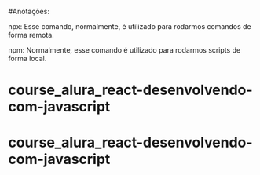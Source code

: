 #Anotações:

npx: Esse comando, normalmente, é utilizado para rodarmos comandos de forma remota.

npm: Normalmente, esse comando é utilizado para rodarmos scripts de forma local.
# course_alura_react-desenvolvendo-com-javascript
# course_alura_react-desenvolvendo-com-javascript

